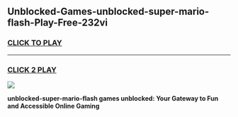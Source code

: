 
## Unblocked-Games-unblocked-super-mario-flash-Play-Free-232vi
<h3>
<a href="https://premium76.site?title=unblocked-super-mario-flash&ref=20M">CLICK TO PLAY</a></h3>
<hr>

<h3>
<a href="https://premium76.site?title=unblocked-super-mario-flash&ref=20M">CLICK 2 PLAY</a>
  
</h3>

<a href="https://premium76.site?title=unblocked-super-mario-flash&ref=19M"><img src="https://clearcache.store/games.png"></a>


**unblocked-super-mario-flash games unblocked: Your Gateway to Fun and Accessible Online Gaming**
